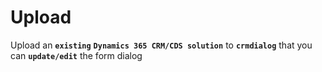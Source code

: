 # Upload

Upload an **```existing```** **```Dynamics 365 CRM/CDS solution```** to **```crmdialog```** that you can **```update/edit```** the form dialog
